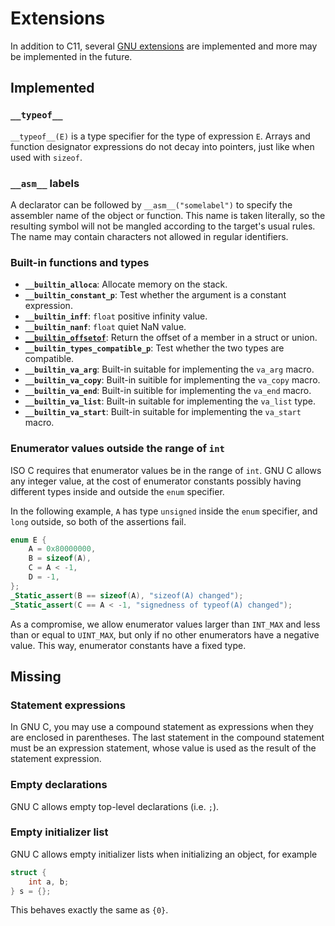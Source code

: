 # Extensions

In addition to C11, several [GNU extensions] are implemented and more
may be implemented in the future.

## Implemented

### `__typeof__`

`__typeof__(E)` is a type specifier for the type of expression `E`. Arrays
and function designator expressions do not decay into pointers, just
like when used with `sizeof`.

### `__asm__` labels

A declarator can be followed by `__asm__("somelabel")` to specify the
assembler name of the object or function. This name is taken literally, so
the resulting symbol will not be mangled according to the target's usual
rules. The name may contain characters not allowed in regular identifiers.

### Built-in functions and types

- **`__builtin_alloca`**: Allocate memory on the stack.
- **`__builtin_constant_p`**: Test whether the argument is a constant expression.
- **`__builtin_inff`**: `float` positive infinity value.
- **`__builtin_nanf`**: `float` quiet NaN value.
- **[`__builtin_offsetof`]**: Return the offset of a member in a struct or union.
- **`__builtin_types_compatible_p`**: Test whether the two types are compatible.
- **`__builtin_va_arg`**: Built-in suitable for implementing the `va_arg` macro.
- **`__builtin_va_copy`**: Built-in suitible for implementing the `va_copy` macro.
- **`__builtin_va_end`**: Built-in suitible for implementing the `va_end` macro.
- **`__builtin_va_list`**: Built-in suitable for implementing the `va_list` type.
- **`__builtin_va_start`**: Built-in suitable for implementing the `va_start` macro.

### Enumerator values outside the range of `int`

ISO C requires that enumerator values be in the range of `int`. GNU C
allows any integer value, at the cost of enumerator constants possibly
having different types inside and outside the `enum` specifier.

In the following example, `A` has type `unsigned` inside the `enum`
specifier, and `long` outside, so both of the assertions fail.

```c
enum E {
    A = 0x80000000,
    B = sizeof(A),
    C = A < -1,
    D = -1,
};
_Static_assert(B == sizeof(A), "sizeof(A) changed");
_Static_assert(C == A < -1, "signedness of typeof(A) changed");
```

As a compromise, we allow enumerator values larger than `INT_MAX` and
less than or equal to `UINT_MAX`, but only if no other enumerators have
a negative value. This way, enumerator constants have a fixed type.

## Missing

### Statement expressions

In GNU C, you may use a compound statement as expressions when they are
enclosed in parentheses. The last statement in the compound statement
must be an expression statement, whose value is used as the result of
the statement expression.

### Empty declarations

GNU C allows empty top-level declarations (i.e. `;`).

### Empty initializer list

GNU C allows empty initializer lists when initializing an object,
for example

```c
struct {
	int a, b;
} s = {};
```

This behaves exactly the same as `{0}`.

[GNU extensions]: https://gcc.gnu.org/onlinedocs/gcc/C-Extensions.html
[`__builtin_offsetof`]: https://gcc.gnu.org/onlinedocs/gcc/Offsetof.html

